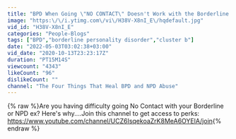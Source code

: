 ```yaml
---
title: "BPD When Going \"NO CONTACT\" Doesn't Work with the Borderline or Narcissist"
image: "https:\/\/i.ytimg.com\/vi\/H38V-X8nI_E\/hqdefault.jpg"
vid_id: "H38V-X8nI_E"
categories: "People-Blogs"
tags: ["BPD","borderline personality disorder","cluster b"]
date: "2022-05-03T03:02:38+03:00"
vid_date: "2020-10-13T23:23:17Z"
duration: "PT15M14S"
viewcount: "4343"
likeCount: "96"
dislikeCount: ""
channel: "The Four Things That Heal BPD and NPD Abuse"
---
```

{% raw %}Are you having difficulty going No Contact with your Borderline or NPD ex? Here's why....Join this channel to get access to perks:<br /><a rel="nofollow" target="blank" href="https://www.youtube.com/channel/UCZ6IsqekoaZrK8MeA6OYElA/join">https://www.youtube.com/channel/UCZ6IsqekoaZrK8MeA6OYElA/join</a>{% endraw %}
